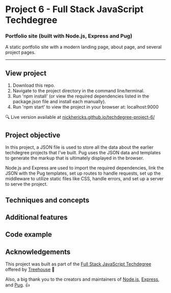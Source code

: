 # Project 6 - Full Stack JavaScript Techdegree

### Portfolio site (built with Node.js, Express and Pug)

A static portfolio site with a modern landing page, about page, and several project pages.

---

<!-- <img src="https://res.cloudinary.com/dtqevfsxh/image/upload/v1553282635/portfolio/publicApiRequest.png" width="899px"> -->

## View project
1. Download this repo.
2. Navigate to the project directory in the command line/terminal.
3. Run 'npm install' (or view the required dependencies listed in the package.json file and install each manually).
3. Run 'npm start' to view the project in your browser at:  localhost:9000

:mag: Live version available at [nickhericks.github.io/techdegree-project-6/](https://nickhericks.github.io/techdegree-project-6/)

## Project objective

In this project, a JSON file is used to store all the data about the earlier techdegree projects that I've built. Pug uses the JSON data and templates to generate the markup that is ultimately displayed in the browser.

Node.js and Express are used to import the required dependencies, link the JSON with the Pug templates, set up routes to handle requests, set up the middleware to utilize static files like CSS, handle errors, and set up a server to serve the project.

## Techniques and concepts

<!-- - AJAX (Fetch request)
- Third-party API
- JSON objects
- Array iteration methods -->

## Additional features

<!-- In addition to completing the basic requirements for this techdegree project, I also added additional features including:

- [x] Added live search filtering for employee cards on the page
- [x] Added 'Prev' and 'Next' buttons for navigating cards within modal
- [x] Personalized CSS styling (colors, fonts, etc.) -->

## Code example

<!-- This lesson was all about AJAX, so it seems fitting to show the fetch request used:

```javascript
// Request data for 12 random users from the Random User Generator API
fetch('https://randomuser.me/api/?results=12&nat=us')
	.then(response => response.json())
	.then(data => displayEmployees(data.results));
``` -->

## Acknowledgements

This project was built as part of the [Full Stack JavaScript Techdegree](https://join.teamtreehouse.com/techdegree/) offered by [Treehouse](https://teamtreehouse.com) :raised_hands:

Also, a big thank you to the creators and maintainers of [Node.js](https://nodejs.org/en/), [Express](https://expressjs.com/), and [Pug](https://www.npmjs.com/package/pug). 👍